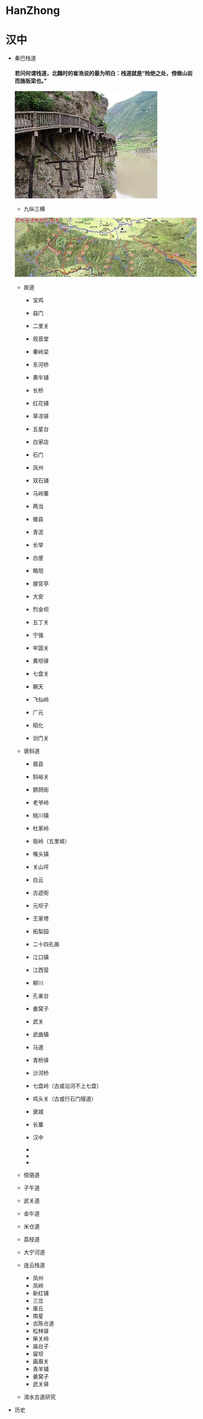# HanZhong

# 汉中

+ 秦巴栈道

  #### 若问何谓栈道，北魏时的崔浩说的最为明白：栈道就是“险绝之处，傍凿山岩而施板梁也。”
  
  ![栈道](/img/zhandao.jpg)

  + 九纵三横
  
   ![秦巴栈道图](/img/all.jpg)
   
  + 故道
  
    + 宝鸡
    
    + 益门
    
    + 二里关
    
    + 观音堂
    
    + 秦岭梁
    
    + 东河桥
    
    + 黄牛铺
    
    + 长桥
    
    + 红花铺
    
    + 草凉驿
    
    + 五星台
     
    + 白家店
    
    + 石门
    
    + 凤州
    
    + 双石铺
    
    + 马岭寨
    
    + 两当
    
    + 徽县
    
    + 青泥
    
    + 长举
    
    + 白崖
    
    + 略阳
    
    + 接官亭
    
    + 大安
    
    + 烈金坝
    
    + 五丁关
    
    + 宁强
    
    + 牢固关
    
    + 黄坝驿
    
    + 七盘关
    
    + 朝天
    
    + 飞仙岭
    
    + 广元
    
    + 昭化
    
    + 剑门关
    
  
  + 褒斜道
  
    + 眉县
    
    + 斜峪关
    
    + 鹦鸽街
    
    + 老爷岭
    
    + 桃川镇
    
    + 杜家岭
    
    + 衙岭（五里坡）
    
    + 嘴头镇
    
    + 关山坪
    
    + 白云
    
    + 古迹街
    
    + 元坝子
    
    + 王家塄
    
    + 拓梨园
    
    + 二十四孔阁
    
    + 江口镇
    
    + 江西营
    
    + 柳川
    
    + 孔雀台
    
    + 姜窝子
    
    + 武关
    
    + 武曲镇
    
    + 马道
    
    + 青桥驿
    
    + 沙河桥
     
    + 七盘岭（古或沿河不上七盘）
    
    + 鸡头关（古或行石门隧道）
    
    + 褒城
    
    + 长寨
    
    + 汉中
    
    +
    
    +
    
    +
    
    
  
  + 傥骆道
  
  + 子午道
  
  + 武关道
  
  + 金牛道
  
  + 米仓道
  
  + 荔枝道
  
  + 大宁河道
  
  + 连云栈道
    + 凤州
    + 凤岭
    + 新红铺
    + 三岔
    + 废丘
    + 南星
    + 古陈仓道
    + 松林驿
    + 柴关岭
    + 庙台子
    + 留坝
    + 画眉关
    + 青羊铺
    + 姜窝子
    + 武关驿
    
  
  + 湑水古道研究
  
  
  
+ 历史
